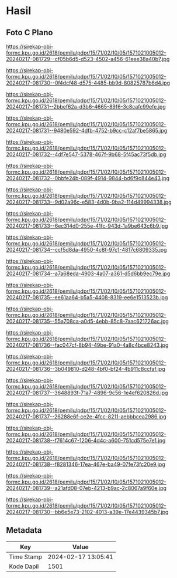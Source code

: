 # Hasil

## Foto C Plano

https://sirekap-obj-formc.kpu.go.id/2618/pemilu/pdpr/15/71/02/10/05/1571021005012-20240217-081729--cf05b6d5-d523-4502-a456-61eee38a40b7.jpg

https://sirekap-obj-formc.kpu.go.id/2618/pemilu/pdpr/15/71/02/10/05/1571021005012-20240217-081730--0f4dcf48-d575-4485-bb9d-80825787b6d4.jpg

https://sirekap-obj-formc.kpu.go.id/2618/pemilu/pdpr/15/71/02/10/05/1571021005012-20240217-081731--2bbef62a-d3b6-4665-89f6-3c8cafc99efe.jpg

https://sirekap-obj-formc.kpu.go.id/2618/pemilu/pdpr/15/71/02/10/05/1571021005012-20240217-081731--9480e592-4dfb-4752-b9cc-c12af7be5865.jpg

https://sirekap-obj-formc.kpu.go.id/2618/pemilu/pdpr/15/71/02/10/05/1571021005012-20240217-081732--4df7e547-5378-467f-9b68-5f45ac73f5db.jpg

https://sirekap-obj-formc.kpu.go.id/2618/pemilu/pdpr/15/71/02/10/05/1571021005012-20240217-081732--0bbfe24b-089f-4914-9844-bd6f9c844e43.jpg

https://sirekap-obj-formc.kpu.go.id/2618/pemilu/pdpr/15/71/02/10/05/1571021005012-20240217-081733--9d02a96c-e583-4d0b-9ba2-114d49994338.jpg

https://sirekap-obj-formc.kpu.go.id/2618/pemilu/pdpr/15/71/02/10/05/1571021005012-20240217-081733--6ec314d0-255e-41fc-943d-1a9be643c6b9.jpg

https://sirekap-obj-formc.kpu.go.id/2618/pemilu/pdpr/15/71/02/10/05/1571021005012-20240217-081734--ccf5d8da-4950-4c8f-97c1-4817c6809335.jpg

https://sirekap-obj-formc.kpu.go.id/2618/pemilu/pdpr/15/71/02/10/05/1571021005012-20240217-081734--a7a68eda-4903-4a07-a361-d5d6bb9ec79e.jpg

https://sirekap-obj-formc.kpu.go.id/2618/pemilu/pdpr/15/71/02/10/05/1571021005012-20240217-081735--ee61aa64-b5a5-4408-8319-ee6e1513523b.jpg

https://sirekap-obj-formc.kpu.go.id/2618/pemilu/pdpr/15/71/02/10/05/1571021005012-20240217-081735--55a708ca-a0d5-4ebb-85c8-7aac621726ac.jpg

https://sirekap-obj-formc.kpu.go.id/2618/pemilu/pdpr/15/71/02/10/05/1571021005012-20240217-081736--fac047cf-8b94-49be-91a0-4a8c4bce8243.jpg

https://sirekap-obj-formc.kpu.go.id/2618/pemilu/pdpr/15/71/02/10/05/1571021005012-20240217-081736--3b049810-d248-4bf0-bf24-4b911c8ccfaf.jpg

https://sirekap-obj-formc.kpu.go.id/2618/pemilu/pdpr/15/71/02/10/05/1571021005012-20240217-081737--3648893f-71a7-4896-9c56-1e4ef620826d.jpg

https://sirekap-obj-formc.kpu.go.id/2618/pemilu/pdpr/15/71/02/10/05/1571021005012-20240217-081737--26288e6f-ce2e-4fcc-8211-aebbbcea2986.jpg

https://sirekap-obj-formc.kpu.go.id/2618/pemilu/pdpr/15/71/02/10/05/1571021005012-20240217-081738--f7614c67-1206-4d4c-a600-751cd575e7e1.jpg

https://sirekap-obj-formc.kpu.go.id/2618/pemilu/pdpr/15/71/02/10/05/1571021005012-20240217-081738--f8281346-17ea-467e-ba49-07fe73fc20e9.jpg

https://sirekap-obj-formc.kpu.go.id/2618/pemilu/pdpr/15/71/02/10/05/1571021005012-20240217-081739--a21afd08-07eb-4213-b9ac-2c8067a9f60e.jpg

https://sirekap-obj-formc.kpu.go.id/2618/pemilu/pdpr/15/71/02/10/05/1571021005012-20240217-081730--bb6e5e73-2102-4013-a39e-17e4439345b7.jpg


## Metadata

| Key        | Value               |
| ---------- | ------------------- |
| Time Stamp | 2024-02-17 13:05:41 |
| Kode Dapil | 1501                |



